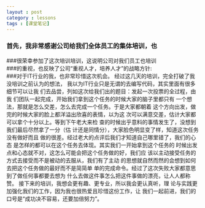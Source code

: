 ```yaml
---
layout : post
category : lessons
tags : [课堂笔记]
---
```

###   首先，我非常感谢公司给我们全体员工的集体培训，也     
###很荣幸参加了这次培训培训，这说明公司对我们员工也培训   
###的重视，也反映了公司“重视人才，培养人才”的战略方针:   
###对于IT行业的我，也非常珍惜这次机会。
		经过这几天的培训，完全打破了我没培训之前认为的想法，
我以为IT行业只是无谓的去编写代码，其实里面有很多细节可以让我
们去品尝，列如这次给我们出的题目：发起一次投票的全过程，由我
们团队一起完成，开始我们拿到这个任务的时候大家的脑子里都只有
一个想法，那就是怎么交差，怎么去完成一个任务。于是大家都朝着
这个方向出发，做完的时候大家的脸上都洋溢出欣喜的表情，以为这
次可以满意交差，估计大家都可以拿个十分以上。等到下午老大来检
查的时候出乎意料的事情发生了，没想到我们最后尽然拿了一分（估
计还是同情分），大家脸色明显变了样，知道这次任务没有做好而且
做的很差。经过老大的点评后我们才知道自己哪里错了，我们的心态
是怎样的都可以在这个任务去体现。其实我们一开始拿到这个任务的
时候出发点和心态就不对，这怎么可能会把这个任务做的好，我们应
该以主动接受任务的方式去接受而不是被动的去服从，我们有了主动
的思想就自然而然的会想到如何去把这个任务做的最好而不是简简单
单的完成命令。经过了这次失败大家都意思到了做任何事都要去想为
什么去做这件事怎么把这件事做的漂亮，让人人都称赞。
	接下来的培训，我想会更有趣、更专业，所以我会更认真听，理
论与实践更加强化我们的工作，因为我也很热爱且珍惜这份工作，让
我们一起前进，我们的口号是“成功决不容易，还要加倍努力”。